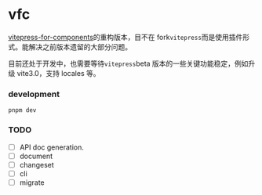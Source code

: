 # vfc

[vitepress-for-components](https://github.com/dewfall123/vitepress-for-component)的重构版本，目不在 fork`vitepress`而是使用插件形式。能解决之前版本遗留的大部分问题。

目前还处于开发中，也需要等待`vitepress`beta 版本的一些关键功能稳定，例如升级 vite3.0，支持 locales 等。

### development

`pnpm dev`

### TODO

- [ ] API doc generation.
- [ ] document
- [ ] changeset
- [ ] cli
- [ ] migrate
